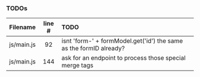 ### TODOs
| Filename | line # | TODO
|:------|:------:|:------
| js/main.js | 92 | isnt 'form-' + formModel.get('id') the same as the formID already?
| js/main.js | 144 | ask for an endpoint to process those special merge tags
